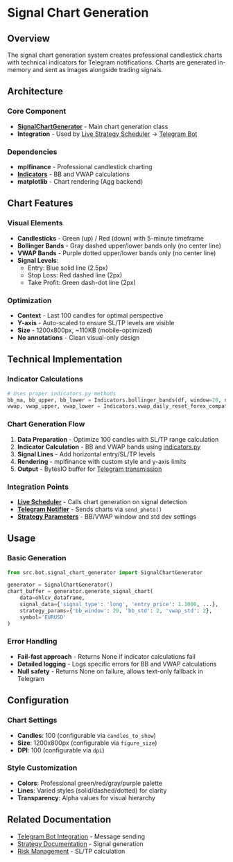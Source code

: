 # Signal Chart Generation

## Overview

The signal chart generation system creates professional candlestick charts with technical indicators for Telegram notifications. Charts are generated in-memory and sent as images alongside trading signals.

## Architecture

### Core Component
- **[SignalChartGenerator](../src/bot/signal_chart_generator.py)** - Main chart generation class
- **Integration** - Used by [Live Strategy Scheduler](../live_strategy_scheduler.py) → [Telegram Bot](TELEGRAM_BOT_INTEGRATION.md)

### Dependencies
- **mplfinance** - Professional candlestick charting
- **[Indicators](../src/indicators.py)** - BB and VWAP calculations
- **matplotlib** - Chart rendering (Agg backend)

## Chart Features

### Visual Elements
- **Candlesticks** - Green (up) / Red (down) with 5-minute timeframe
- **Bollinger Bands** - Gray dashed upper/lower bands only (no center line)
- **VWAP Bands** - Purple dotted upper/lower bands only (no center line) 
- **Signal Levels**:
  - Entry: Blue solid line (2.5px)
  - Stop Loss: Red dashed line (2px)
  - Take Profit: Green dash-dot line (2px)

### Optimization
- **Context** - Last 100 candles for optimal perspective
- **Y-axis** - Auto-scaled to ensure SL/TP levels are visible
- **Size** - 1200x800px, ~110KB (mobile-optimized)
- **No annotations** - Clean visual-only design

## Technical Implementation

### Indicator Calculations
```python
# Uses proper indicators.py methods
bb_ma, bb_upper, bb_lower = Indicators.bollinger_bands(df, window=20, num_std=2)
vwap, vwap_upper, vwap_lower = Indicators.vwap_daily_reset_forex_compatible(df, num_std=2)
```

### Chart Generation Flow
1. **Data Preparation** - Optimize 100 candles with SL/TP range calculation
2. **Indicator Calculation** - BB and VWAP bands using [indicators.py](../src/indicators.py)
3. **Signal Lines** - Add horizontal entry/SL/TP levels
4. **Rendering** - mplfinance with custom style and y-axis limits
5. **Output** - BytesIO buffer for [Telegram transmission](TELEGRAM_BOT_INTEGRATION.md)

### Integration Points
- **[Live Scheduler](../live_strategy_scheduler.py)** - Calls chart generation on signal detection
- **[Telegram Notifier](../src/bot/telegram_signal_notifier.py)** - Sends charts via `send_photo()`
- **[Strategy Parameters](STRATEGY_DOCUMENTATION.md)** - BB/VWAP window and std dev settings

## Usage

### Basic Generation
```python
from src.bot.signal_chart_generator import SignalChartGenerator

generator = SignalChartGenerator()
chart_buffer = generator.generate_signal_chart(
    data=ohlcv_dataframe,
    signal_data={'signal_type': 'long', 'entry_price': 1.1000, ...},
    strategy_params={'bb_window': 20, 'bb_std': 2, 'vwap_std': 2},
    symbol='EURUSD'
)
```

### Error Handling
- **Fail-fast approach** - Returns None if indicator calculations fail
- **Detailed logging** - Logs specific errors for BB and VWAP calculations
- **Null safety** - Returns None on failure, allows text-only fallback in Telegram

## Configuration

### Chart Settings
- **Candles**: 100 (configurable via `candles_to_show`)
- **Size**: 1200x800px (configurable via `figure_size`)
- **DPI**: 100 (configurable via `dpi`)

### Style Customization
- **Colors**: Professional green/red/gray/purple palette
- **Lines**: Varied styles (solid/dashed/dotted) for clarity
- **Transparency**: Alpha values for visual hierarchy

## Related Documentation
- [Telegram Bot Integration](TELEGRAM_BOT_INTEGRATION.md) - Message sending
- [Strategy Documentation](STRATEGY_DOCUMENTATION.md) - Signal generation  
- [Risk Management](RISK_MANAGEMENT.md) - SL/TP calculation